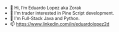- 👋 Hi, I’m Eduardo Lopez aka Zorak
- 👀 I'm trader interested in Pine Script development.
- 🌱 I'm Full-Stack Java and Python.
- 📫 https://www.linkedin.com/in/eduardolopez2d

<!---
eduardolopez2d/eduardolopez2d is a ✨ special ✨ repository because its `README.md` (this file) appears on your GitHub profile.
You can click the Preview link to take a look at your changes.
--->
